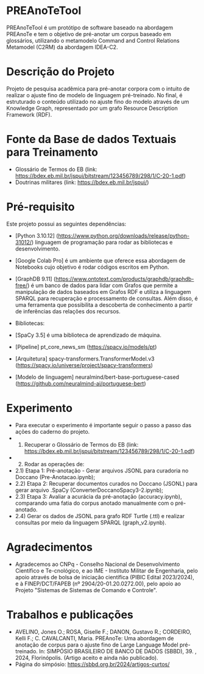 # PREAnoTeTool
PREAnoTeTool é um protótipo de software baseado na abordagem PREAnoTe e tem o objetivo de pré-anotar um corpus baseado em glossários, utilizando o metamodelo Command and Control Relations Metamodel (C2RM) da abordagem IDEA-C2.

# Descrição do Projeto
Projeto de pesquisa acadêmica para pré-anotar corpora com o intuito de realizar o ajuste fino de modelo de linguagem pré-treinado. No final, é estruturado o conteúdo utilizado no ajuste fino do modelo através de um Knowledge Graph, representado por um grafo Resource Description Framework (RDF). 

# Fonte da Base de dados Textuais para Treinamento
- Glossário de Termos do EB (link: https://bdex.eb.mil.br/jspui/bitstream/123456789/298/1/C-20-1.pdf)
- Doutrinas militares (link: https://bdex.eb.mil.br/jspui/)

# Pré-requisito
Este projeto possui as seguintes dependências:

- [Python 3.10.12] (https://www.python.org/downloads/release/python-31012/) linguagem de programação para rodar as bibliotecas e desenvolvimento.
- [Google Colab Pro] é um ambiente que oferece essa abordagem de Notebooks cujo objetivo é rodar códigos escritos em Python.
- [GraphDB 9.11] (https://www.ontotext.com/products/graphdb/graphdb-free/) é um banco de dados para lidar com Grafos que permite a manipulação de dados baseados em Grafos RDF e utiliza a linguagem SPARQL para recuperação e processamento de consultas. Além disso, é uma ferramenta que possibilita a descoberta de conhecimento a partir de inferências das relações dos recursos.

- Bibliotecas: 
- [SpaCy 3.5] é uma biblioteca de aprendizado de máquina.  
- [Pipeline] pt_core_news_sm (https://spacy.io/models/pt)
- [Arquitetura] spacy-transformers.TransformerModel.v3 (https://spacy.io/universe/project/spacy-transformers)
- [Modelo de linguagem] neuralmind/bert-base-portuguese-cased (https://github.com/neuralmind-ai/portuguese-bert)

# Experimento
- Para executar o experimento é importante seguir o passo a passo das ações do caderno do projeto.
- 1) Recuperar o Glossário de Termos do EB (link: https://bdex.eb.mil.br/jspui/bitstream/123456789/298/1/C-20-1.pdf)
- 2) Rodar as operações de:
- 2.1) Etapa 1: Pré-anotação - Gerar arquivos JSONL para curadoria no Doccano (Pre-Anotacao.ipynb);
- 2.2) Etapa 2: Recuperar documentos curados no Doccano (JSONL) para gerar arquivo .SpaCy (ConverterDoccanoSpacy3-2.ipynb);
- 2.3) Etapa 3: Avaliar a acurácia da pré-anotação (accuracy.ipynb), comparando uma fatia do corpus anotado manualmente com o pré-anotado.
- 2.4) Gerar os dados de JSONL para grafo RDF Turtle (.ttl) e realizar consultas por meio da linguagem SPARQL  (graph_v2.ipynb).

# Agradecimentos
- Agradecemos ao CNPq - Conselho Nacional de Desenvolvimento Científico e Te\-cnológico, e ao IME - Instituto Militar de Engenharia, pelo apoio através de bolsa de iniciação científica (PIBIC Edital 2023/2024), e à FINEP/DCT/FAPEB (nº 2904/20-01.20.0272.00), pelo apoio ao Projeto "Sistemas de Sistemas de Comando e Controle".

# Trabalhos e publicações
- AVELINO, Jones O.; ROSA, Giselle F.; DANON, Gustavo R.; CORDEIRO, Kelli F.; C. CAVALCANTI, Maria. PREAnoTe: Uma abordagem de anotação de corpus para o ajuste fino de Large Language Model pré-treinado. In: SIMPÓSIO BRASILEIRO DE BANCO DE DADOS (SBBD), 39. , 2024, Florinópolis. (Artigo aceito e ainda não publicado).
- Página do simpósio: https://sbbd.org.br/2024/artigos-curtos/
